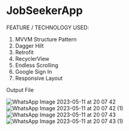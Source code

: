# JobSeekerApp

FEATURE / TECHNOLOGY USED:
1. MVVM Structure Pattern
2. Dagger Hilt 
3. Retrofit 
4. RecyclerView 
5. Endless Scrolling 
6. Google Sign In 
7. Responsive Layout 

Output File 

![WhatsApp Image 2023-05-11 at 20 07 42](https://github.com/Rahmaditha/JobSeekerApp/assets/23276367/5aa30fd7-54e6-49f5-bc1a-950a207a6bdf)
![WhatsApp Image 2023-05-11 at 20 07 42 (1)](https://github.com/Rahmaditha/JobSeekerApp/assets/23276367/b6f68aa7-f78a-4be4-9755-b1d88982cbd2)
![WhatsApp Image 2023-05-11 at 20 07 43](https://github.com/Rahmaditha/JobSeekerApp/assets/23276367/2fe5caba-a2bc-4296-bc46-37149ca37b76)
![WhatsApp Image 2023-05-11 at 20 07 43 (1)](https://github.com/Rahmaditha/JobSeekerApp/assets/23276367/191234ee-4e64-42e2-b3a4-a03201f094d6)
